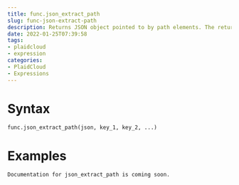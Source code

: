```yaml
---
title: func.json_extract_path
slug: func-json-extract-path
description: Returns JSON object pointed to by path elements. The return value will be a type of JSON.
date: 2022-01-25T07:39:58
tags:
- plaidcloud
- expression
categories:
- PlaidCloud
- Expressions
---
```



# Syntax



```
func.json_extract_path(json, key_1, key_2, ...)
```


# Examples



```
Documentation for json_extract_path is coming soon.
```
